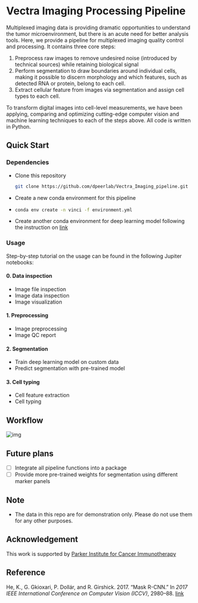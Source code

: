 # Vectra Imaging Processing Pipeline

Multiplexed imaging data is providing dramatic opportunities to understand the tumor microenvironment, but there is an acute need for better analysis tools. Here, we provide a pipeline for multiplexed imaging quality control and processing. It contains three core steps: 

1. Preprocess raw images to remove undesired noise (introduced by technical sources) while retaining biological signal  
2. Perform segmentation to draw boundaries around individual cells, making it possible to discern morphology and which features, such as detected RNA or protein, belong to each cell.  
3. Extract cellular feature from images via segmentation and assign cell types to each cell. 

To transform digital images into cell-level measurements, we have been applying, comparing and optimizing cutting-edge computer vision and machine learning techniques to each of the steps above. All code is written in Python.





## Quick Start 

### Dependencies

* Clone this repository

  ```bash
  git clone https://github.com/dpeerlab/Vectra_Imaging_pipeline.git
  ```

* Create a new conda environment for this pipeline 

* ```bash
  conda env create -n vinci -f environment.yml 
  ```

* Create another conda environment for deep learning model following the instruction on [link](https://github.com/dpeerlab/Mask_R-CNN_cell)



### Usage

Step-by-step tutorial on the usage can be found in the following Jupiter notebooks:

#### 0. Data inspection

* Image file inspection
* Image data inspection
* Image visualization 

#### 1. Preprocessing 

* Image preprocessing 
* Image QC report 

#### 2. Segmentation 

* Train deep learning model on custom data
* Predict segmentation with pre-trained model

#### 3. Cell typing

* Cell feature extraction
* Cell typing

## Workflow

![img](./resource/figure/pipeline_overview.png)

## Future plans 

- [ ] Integrate all pipeline functions into a package 
- [ ] Provide more pre-trained weights for segmentation using different marker panels 

## Note

 * The data in this repo are for demonstration only. Please do not use them for any other purposes.

## Acknowledgement 

This work is supported by [Parker Institute for Cancer Immunotherapy](https://www.parkerici.org/)



## Reference

He, K., G. Gkioxari, P. Dollár, and R. Girshick. 2017. “Mask R-CNN.” In *2017 IEEE International Conference on Computer Vision (ICCV)*, 2980–88. [link](https://arxiv.org/abs/1703.06870)



